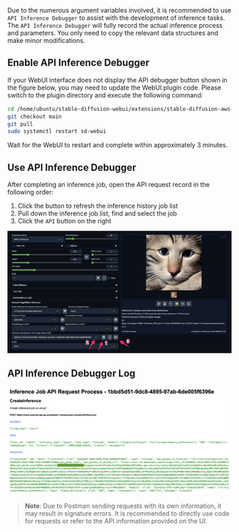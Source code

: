 Due to the numerous argument variables involved,
it is recommended to use `API Inference Debugger` to assist with the development of inference tasks.
The `API Inference Debugger` will fully record the actual inference process and parameters.
You only need to copy the relevant data structures and make minor modifications.

## Enable API Inference Debugger

If your WebUI interface does not display the API debugger button shown in the figure below,
you may need to update the WebUI plugin code.
Please switch to the plugin directory and execute the following command:

```Bash
cd /home/ubuntu/stable-diffusion-webui/extensions/stable-diffusion-aws-extension
git checkout main
git pull
sudo systemctl restart sd-webui
```
Wait for the WebUI to restart and complete within approximately 3 minutes.

## Use API Inference Debugger

After completing an inference job, open the API request record in the following order:

1. Click the button to refresh the inference history job list
2. Pull down the inference job list, find and select the job
3. Click the `API` button on the right

![debugger](../images/api_debugger.png)

## API Inference Debugger Log

![debugger_log](../images/api_debugger_log.png)

> **Note**: Due to Postman sending requests with its own information, it may result in signature errors. It is recommended to directly use code for requests or refer to the API information provided on the UI.